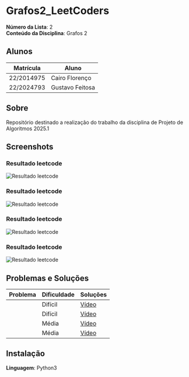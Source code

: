 # Grafos2_LeetCoders

**Número da Lista**: 2<br>
**Conteúdo da Disciplina**: Grafos 2<br>

## Alunos
| Matrícula | Aluno |
| -- | -- |
| 22/2014975  |  Cairo Florenço |
| 22/2024793  |  Gustavo Feitosa |

## Sobre 
Repositório destinado a realização do trabalho da disciplina de Projeto de Algoritmos 2025.1

## Screenshots

### Resultado leetcode 
![Resultado leetcode ]()

### Resultado leetcode 
![Resultado leetcode ]()

### Resultado leetcode 

![Resultado leetcode ]()

### Resultado leetcode 

![Resultado leetcode ]()


## Problemas e Soluções
| Problema | Dificuldade | Soluções |
| -- | -- | -- |
| []()  |  Difícil | [Vídeo]() |
| []()  |  Difícil | [Vídeo]() |
| []()  |  Média | [Vídeo]() |
| []()  |  Média | [Vídeo]() |

## Instalação 
**Linguagem**: Python3<br>
